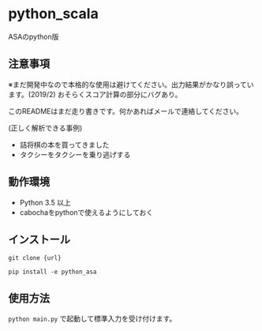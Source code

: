 python_scala
====
ASAのpython版

## 注意事項
※まだ開発中なので本格的な使用は避けてください。出力結果がかなり誤っています。(2019/2)
おそらくスコア計算の部分にバグあり。

このREADMEはまだ走り書きです。何かあればメールで連絡してください。

(正しく解析できる事例)
- 詰将棋の本を買ってきました
- タクシーをタクシーを乗り逃げする

## 動作環境
- Python 3.5 以上
- cabochaをpythonで使えるようにしておく

## インストール
```git clone {url} ```

```pip install -e python_asa```

## 使用方法
```python main.py``` で起動して標準入力を受け付けます。
